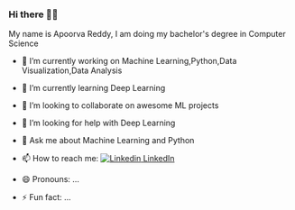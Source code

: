 ### Hi there 👋🏽
My name is Apoorva Reddy, I am doing my bachelor's degree in Computer Science


- 🔭 I’m currently working on Machine Learning,Python,Data Visualization,Data Analysis
- 🌱 I’m currently learning Deep Learning
- 👯 I’m looking to collaborate on awesome ML projects
- 🤔 I’m looking for help with Deep Learning 
- 💬 Ask me about Machine Learning and Python
- 📫 How to reach me: 
[![Linkedin](https://i.stack.imgur.com/gVE0j.png) LinkedIn](https://www.linkedin.com/)

- 😄 Pronouns: ...
- ⚡ Fun fact: ...

